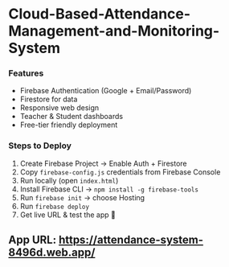 # Cloud-Based-Attendance-Management-and-Monitoring-System

### Features
- Firebase Authentication (Google + Email/Password)
- Firestore for data
- Responsive web design
- Teacher & Student dashboards
- Free-tier friendly deployment

### Steps to Deploy
1. Create Firebase Project → Enable Auth + Firestore
2. Copy `firebase-config.js` credentials from Firebase Console
3. Run locally (open `index.html`)
4. Install Firebase CLI → `npm install -g firebase-tools`
5. Run `firebase init` → choose Hosting
6. Run `firebase deploy`
7. Get live URL & test the app 🚀
## App URL: https://attendance-system-8496d.web.app/
